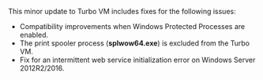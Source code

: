 This minor update to Turbo VM includes fixes for the following issues:

- Compatibility improvements when Windows Protected Processes are enabled.
- The print spooler process (**splwow64.exe**) is excluded from the Turbo VM.
- Fix for an intermittent web service initialization error on Windows Server 2012R2/2016.



